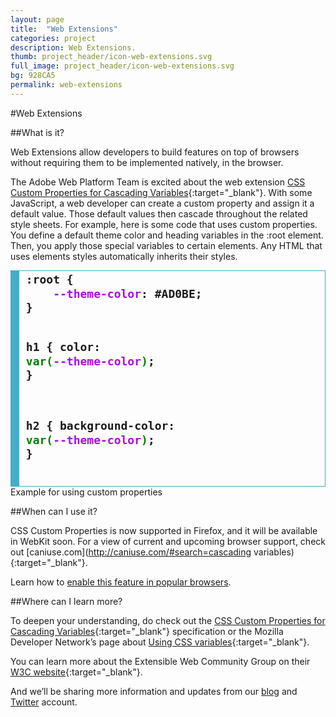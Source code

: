 ```yaml
---
layout: page
title:  "Web Extensions"
categories: project
description: Web Extensions.
thumb: project_header/icon-web-extensions.svg
full_image: project_header/icon-web-extensions.svg
bg: 928CA5
permalink: web-extensions
---
```

#Web Extensions

##What is it?

Web Extensions allow developers to build features on top of browsers  without requiring them to be implemented  natively, in the browser.

The Adobe Web Platform Team is excited about the web extension [CSS Custom Properties for Cascading Variables](http://dev.w3.org/csswg/css-variables/){:target="_blank"}. With some JavaScript, a web developer can create a custom property and assign it a default value. Those default values then cascade throughout the related style sheets. For example, here is some code that uses custom properties. You define a default theme color and heading variables in the :root element. Then, you apply those special variables to certain elements. Any HTML that uses elements styles automatically inherits their styles.

<div style="border: solid rgb(69, 172, 203); font-size: 18px; font-weight: bold; border-width: .1em .1em .1em .8em; padding: .2em .6em;">
<pre style="margin: 0; line-height: 125%">
:root {
    <span style="color: #AD0BE1; font-weight: bold">--theme-color</span>: #AD0BE;
}

h1 {
    color: <span style="color: green;">var(</span><span style="color: #AD0BE1; font-weight: bold">--theme-color</span><span style="color: green;">)</span>;
}

h2 {
    background-color: <span style="color: green;">var(</span><span style="color: #AD0BE1; font-weight: bold">--theme-color</span><span style="color: green;">)</span>;
}</pre>
</div>
<figcaption>
    Example for using custom properties
</figcaption>

##When can I use it?

CSS Custom Properties is now supported in Firefox, and it will be available in WebKit soon. For a view of current and upcoming browser support, check out [caniuse.com](http://caniuse.com/#search=cascading variables){:target="_blank"}.


Learn how to [enable this feature in popular browsers](http://webplatform.adobe.com/enable/).

##Where can I learn more?

To deepen your understanding, do check out the [CSS Custom Properties for Cascading Variables](http://dev.w3.org/csswg/css-variables/){:target="_blank"} specification or the Mozilla Developer Network’s page about [Using CSS variables](https://developer.mozilla.org/en-US/docs/Web/CSS/Using_CSS_variables){:target="_blank"}.

You can learn more about the Extensible Web Community Group on their [W3C website](http://www.w3.org/community/nextweb/){:target="_blank"}.

And we’ll be sharing more information and updates from our [blog](http://blogs.adobe.com/webplatform/) and [Twitter](https://twitter.com/adobeweb) account.
